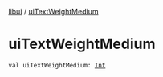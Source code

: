 [libui](index.md) / [uiTextWeightMedium](./ui-text-weight-medium.md)

# uiTextWeightMedium

`val uiTextWeightMedium: `[`Int`](https://kotlinlang.org/api/latest/jvm/stdlib/kotlin/-int/index.html)
